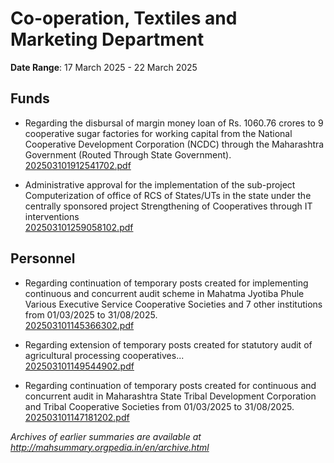# Co-operation, Textiles and Marketing Department

**Date Range**: 17 March 2025 - 22 March 2025


## Funds
- Regarding the disbursal of margin money loan of Rs. 1060.76 crores to 9 cooperative sugar factories for working capital from the National Cooperative Development Corporation (NCDC) through the Maharashtra Government (Routed Through State Government).\
  [202503101912541702.pdf](https://gr.maharashtra.gov.in/Site/Upload/Government%20Resolutions/English/202503101912541702.pdf)

- Administrative approval for the implementation of the sub-project Computerization of office of RCS of States/UTs in the state under the centrally sponsored project Strengthening of Cooperatives through IT interventions\
  [202503101259058102.pdf](https://gr.maharashtra.gov.in/Site/Upload/Government%20Resolutions/English/202503101259058102...pdf)

## Personnel
- Regarding continuation of temporary posts created for implementing continuous and concurrent audit scheme in Mahatma Jyotiba Phule Various Executive Service Cooperative Societies and 7 other institutions from 01/03/2025 to 31/08/2025.\
  [202503101145366302.pdf](https://gr.maharashtra.gov.in/Site/Upload/Government%20Resolutions/English/202503101145366302.pdf)

- Regarding extension of temporary posts created for statutory audit of agricultural processing cooperatives...\
  [202503101149544902.pdf](https://gr.maharashtra.gov.in/Site/Upload/Government%20Resolutions/English/202503101149544902.pdf)

- Regarding continuation of temporary posts created for continuous and concurrent audit in Maharashtra State Tribal Development Corporation and Tribal Cooperative Societies from 01/03/2025 to 31/08/2025.\
  [202503101147181202.pdf](https://gr.maharashtra.gov.in/Site/Upload/Government%20Resolutions/English/202503101147181202.pdf)


*Archives of earlier summaries are available at http://mahsummary.orgpedia.in/en/archive.html*